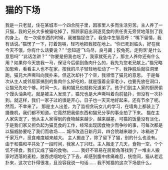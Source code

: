# 猫的下场
我是一只老鼠，住在某城市一个四合院子里，因家里人多而生活穷苦。主人养了一只猫，我的兄长大多被猫吃掉了，照顾家庭出洞逐觅食的责任责无旁贷地落到了我的身上。 
在一次偷东西的时候，我被猫捉住了。我急中生智高呼：“嘴下留情，我有话说。”猫愣了一下，打着饱嗝，轻巧地把我按在地上。“你已死到临头，好在我今天不饿，你有什么话要说？” 
“您知道‘飞鸟尽，良弓藏；狡兔死，走狗烹’是什么意思吗” 
“此话怎讲？” 
“你要是把我也吃了，我家就死光了，那主人养你还有什么用？如果你今天放我一马，保证今后偷到鱼肉什么的，我先为您老兄献上。”猫兄略加思索，看看主人也不在家，按我的爪子轻轻地松动了一下，我挣脱后就往洞里跑，猫兄大声嘶叫向我扑来，但这次却扑了个空，我领悟了猫兄的意思。 
于是每次从主人或邻居家搞到的鱼肉什么好吃的，就是饿着全家老小，也要先放在洞口，让猫兄先吃个够。时间一久，我和猫兄也就称兄道弟了。孩子们到主人家的厨房偷个馒头油条吃，就是被主人发现了，猫兄也是大声嘶叫着向前猛扑，但没有一次扑到。就这样，我们一家子过的很是开心，日子也一天天地好起来，还有节余了呢。 
然而，不幸来了。 
那是主人出差，为了监视贪玩女儿的学习，在墙角上都装上了摄像机，我们都不知道。它竟然把我偷东西和猫兄分享的事全拍了下来。 
猫在主人家失宠了，他从主人家得到的食物越来越少，越来越差，可猫的饭量没有淡化，于是我们家又担负起为猫觅食的工作，经常出现因食物少而争吵的事，可每次都是以猫威胁要吃了我们而收场…… 
城市改造日新月异，四合院越来越少，冰箱进了千家万户，觅食难度越来越大。 
主人搬走了，除了留下了猫，别的什么也没有。 
由于和猫和平共处了一段时间，我家人丁兴旺。主人搬走了几天，食物一空，个个饥不择食，我们又成了猫的食物。 
…… 
我好不容易在厨房角落找到了一堆主人搬家时洒落的麦粒，狼吞虎咽地吃了下去，却感到腹中疼痛难忍，恍惚间，猫从老远扑来，这次它扑得很准，且没容我说一句话…… 
我不知猫的这次下场是什么。
  